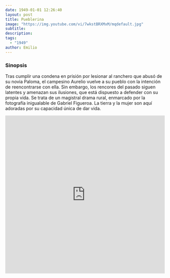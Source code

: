 ```yaml
---
date: 1949-01-01 12:26:40
layout: post
title: Pueblerina
image: "https://img.youtube.com/vi/7wkstBRXMxM/mqdefault.jpg"
subtitle: 
description: 
tags:
  - "1949"
author: Emilio
---
```


### Sinopsis

Tras cumplir una condena en prisión por lesionar al ranchero que abusó de su novia Paloma, el campesino Aurelio vuelve a su pueblo con la intención de reencontrarse con ella. Sin embargo, los rencores del pasado siguen latentes y amenazan sus ilusiones, que está dispuesto a defender con su propia vida. Se trata de un magistral drama rural, enmarcado por la fotografía inigualable de Gabriel Figueroa. La tierra y la mujer son aquí adoradas por su capacidad única de dar vida.

<iframe width="100%" height="500wh" src="https://www.youtube.com/embed/7wkstBRXMxM" title="YouTube video player" frameborder="0" allow="accelerometer; autoplay; clipboard-write; encrypted-media; gyroscope; picture-in-picture" allowfullscreen></iframe>